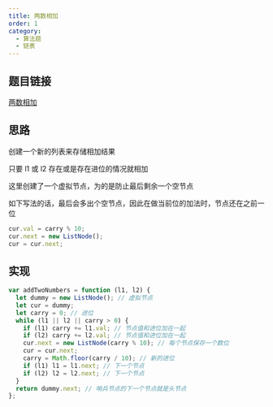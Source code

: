 ```yaml
---
title: 两数相加
order: 1
category:
  - 算法题
  - 链表
---
```


## 题目链接

[两数相加](https://leetcode.cn/problems/add-two-numbers/submissions/505856736/)

## 思路

创建一个新的列表来存储相加结果

只要 l1 或 l2 存在或是存在进位的情况就相加

这里创建了一个虚拟节点，为的是防止最后剩余一个空节点

如下写法的话，最后会多出个空节点，因此在做当前位的加法时，节点还在之前一位

```js
cur.val = carry % 10;
cur.next = new ListNode();
cur = cur.next;
```

## 实现

```js
var addTwoNumbers = function (l1, l2) {
  let dummy = new ListNode(); // 虚拟节点
  let cur = dummy;
  let carry = 0; // 进位
  while (l1 || l2 || carry > 0) {
    if (l1) carry += l1.val; // 节点值和进位加在一起
    if (l2) carry += l2.val; // 节点值和进位加在一起
    cur.next = new ListNode(carry % 10); // 每个节点保存一个数位
    cur = cur.next;
    carry = Math.floor(carry / 10); // 新的进位
    if (l1) l1 = l1.next; // 下一个节点
    if (l2) l2 = l2.next; // 下一个节点
  }
  return dummy.next; // 哨兵节点的下一个节点就是头节点
};
```
